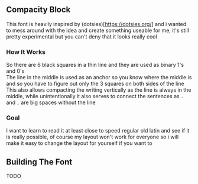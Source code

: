## Compacity Block
This font is heavily inspired by (dotsies)[https://dotsies.org/] and i wanted to mess around with the idea and create something useable for me, it's still pretty experimental but you can't deny that it looks really cool

### How It Works
So there are 6 black squares in a thin line and they are used as binary 1's and 0's\
The line in the middle is used as an anchor so you know where the middle is and so you have to figure out only the 3 squares on both sides of the line\
This also allows compacting the writing vertically as the line is always in the middle, while unintentionally it also serves to connect the sentences as `.` and `,` are big spaces without the line

### Goal
I want to learn to read it at least close to speed regular old latin and see if it is really possible, of course my layout won't work for everyone so i will make it easy to change the layout for yourself if you want to

## Building The Font
TODO
